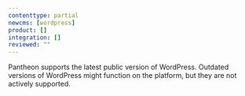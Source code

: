 ```yaml
---
contenttype: partial
newcms: [wordpress]
product: []
integration: []
reviewed: ""
---
```


Pantheon supports the latest public version of WordPress. Outdated versions of WordPress might function on the platform, but they are not actively supported.